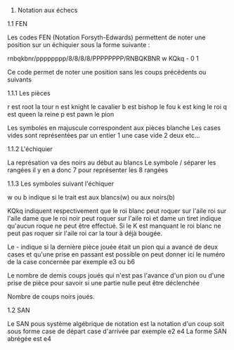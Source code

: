 
1. Notation aux échecs

1.1 FEN

Les codes FEN (Notation Forsyth-Edwards) permettent de noter une position
sur un échiquier sous la forme suivante : 

rnbqkbnr/pppppppp/8/8/8/8/PPPPPPPP/RNBQKBNR w KQkq - 0 1

Ce code permet de noter une position sans les coups précédents ou suivants

1.1.1 Les pièces 

r est root la tour
n est knight le cavalier
b est bishop le fou
k est king le roi
q est queen la reine
p est pawn le pion

Les symboles en majuscule correspondent aux pièces blanche 
Les cases vides sont représentées par un entier  1 une case vide 2 deux etc...

1.1.2 L'échiquier

La représation va des noirs au début au blancs
Le symbole / séparer les rangées il y en a donc 7 pour représenter les 
8 rangées

1.1.3 Les symboles suivant l'échiquer 

w ou b indique si le trait est aux blancs(w) ou aux noirs(b)

KQkq  indiquent respectivement que le roi blanc peut roquer sur l'aile roi
sur l'aile dame que le roi noir peut roquer sur l'aile roi et  dame un tiret indique
qu'aucun roque ne peut être effectué. Si le K est manquant le roi blanc ne peut
pas roquer sir l'aile roi car la tour à déjà bougée.

Le - indique si la dernière pièce jouée était un pion qui a avancé de deux cases
et qu'une prise en passant est possible	on peut donner ici le numéro de la case
concernée par exemple e3 ou b6

Le nombre de demis coups joués qui n'est pas l'avance d'un pion ou d'une prise de pièce
pour savoir si une partie nulle peut être déclenchée 

Nombre de coups noirs joués.

1.2 SAN 

Le SAN pous système algébrique de notation est la notation d'un coup 
soit sous forme case de départ case d'arrivée par exemple e2 e4 
La forme SAN abrégée est e4


